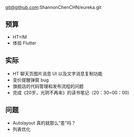 
git@github.com:ShannonChenCHN/eureka.git


## 预算

- HT+IM
- 体验 Flutter 

## 实际

- HT 聊天页图片消息 UI 以及文字消息复制功能
- 变价提醒弹窗 bug
- 旗舰店的代码管理和发布流程的问题
- 完成《20岁，光阴不再来》的读书笔记（20：30~00：00）

## 问题

- Autolayout 真的就那么“差”吗？
- 列表优化
